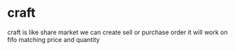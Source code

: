 # craft
craft is like share market we can create sell or purchase order it will work on fifo matching price and quantity 
